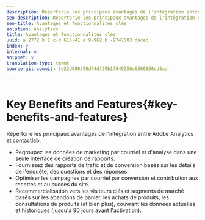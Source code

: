 ```yaml
---
description: Répertorie les principaux avantages de l'intégration entre Adobe Analytics et contactlab.
seo-description: Répertorie les principaux avantages de l'intégration entre Adobe Analytics et contactlab.
seo-title: Avantages et fonctionnalités clés
solution: Analytics
title: Avantages et fonctionnalités clés
uuid: a 2772 b 1 c-d 615-41 a 9-962 b -9747503 dacec
index: y
internal: n
snippet: y
translation-type: tm+mt
source-git-commit: 5e22d080398d74df29b1f849258e6500168cd5aa

---
```



# Key Benefits and Features{#key-benefits-and-features}

Répertorie les principaux avantages de l'intégration entre Adobe Analytics et contactlab.

* Regroupez les données de marketing par courriel et d'analyse dans une seule interface de création de rapports.
* Fournissez des rapports de trafic et de conversion basés sur les détails de l'enquête, des questions et des réponses.
* Optimiser les campagnes par courriel par conversion et contribution aux recettes et au succès du site.
* Recommercialisation vers les visiteurs clés et segments de marché basés sur les abandons de panier, les achats de produits, les consultations de produits (et bien plus), couvrant les données actuelles et historiques (jusqu'à 90 jours avant l'activation).

